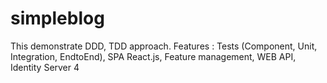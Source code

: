 # simpleblog
This demonstrate DDD, TDD approach. Features : Tests (Component, Unit, Integration, EndtoEnd), SPA React.js, Feature management, WEB API, Identity Server 4 
